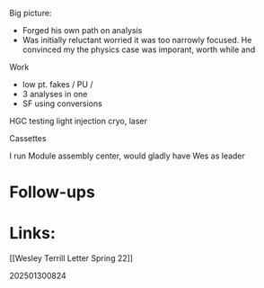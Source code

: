 
Big picture: 
- Forged his own path on analysis 
- Was initially reluctant worried it was too narrowly focused. He convinced my the physics case was imporant, worth while and 

Work 
- low pt. fakes / PU /
- 3 analyses in one
- SF using conversions

HGC testing light injection cryo, laser

Cassettes 

I run Module assembly center, 
would gladly have Wes as leader

# Follow-ups


# Links: 
[[Wesley Terrill Letter Spring 22]]



202501300824

